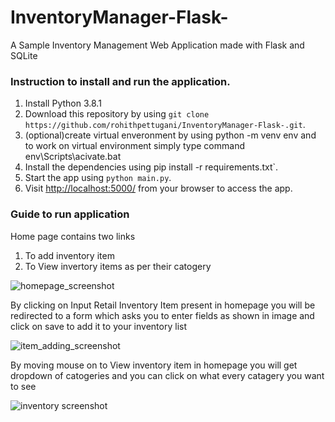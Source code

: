 # InventoryManager-Flask-

A Sample Inventory Management Web Application made with Flask and SQLite

### Instruction to install and run the application.
1. Install Python 3.8.1
2. Download this repository by using `git clone https://github.com/rohithpettugani/InventoryManager-Flask-.git`.
3. (optional)create virtual enveronment by using python -m venv env and to work on virtual environment simply type command env\Scripts\acivate.bat
4. Install the dependencies using pip install -r requirements.txt`.
5. Start the app using `python main.py`. 
6. Visit [http://localhost:5000/](http://localhost:5000/) from your browser to access the app.

### Guide to run application
Home page contains two links
1. To add inventory item
2. To View invertory items as per their catogery

![homepage_screenshot](https://user-images.githubusercontent.com/61200248/101236085-3986fc80-36f4-11eb-9dca-3f78041f2493.png)

By clicking on Input Retail Inventory Item present in homepage you will be redirected to a form which asks you to enter fields as shown in image and click on save to add it to your inventory list

![item_adding_screenshot](https://user-images.githubusercontent.com/61200248/101236091-499edc00-36f4-11eb-8756-acdeb0ce49a6.png)

By moving mouse on to View inventory item in homepage you will get dropdown of catogeries and you can click on what every catagery you want to see

![inventory screenshot](https://user-images.githubusercontent.com/61200248/101236100-5f140600-36f4-11eb-9932-324869cd441c.png)

